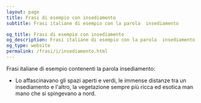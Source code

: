 ```yaml
---
layout: page
title: Frasi di esempio con insediamento 
subtitle: Frasi italiane di esempio con la parola  insediamento

og_title: Frasi di esempio con insediamento 
og_description: Frasi italiane di esempio con la parola  insediamento
og_type: website
permalink: /frasi/i/insediamento.html
---
```


Frasi italiane di esempio contenenti la parola insediamento:


- Lo affascinavano gli spazi aperti e verdi, le immense distanze tra un insediamento e l'altro, la vegetazione sempre più ricca ed esotica man mano che si spingevano a nord.
